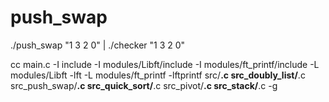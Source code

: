 # push_swap

./push_swap "1 3 2 0" | ./checker "1 3 2 0"

cc main.c -I include -I modules/Libft/include -I modules/ft_printf/include -L modules/Libft -lft -L modules/ft_printf -lftprintf src/**.c src_doubly_list/**.c src_push_swap/**.c src_quick_sort/**.c src_pivot/**.c src_stack/**.c -g